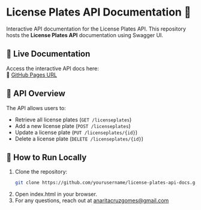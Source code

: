 # License Plates API Documentation 🚗
Interactive API documentation for the License Plates API.
This repository hosts the **License Plates API** documentation using Swagger UI. 

## 🔹 Live Documentation
Access the interactive API docs here:  
🔗 [GitHub Pages URL](https://yourusername.github.io/license-plates-api-docs/)

## 📌 API Overview
The API allows users to:
- Retrieve all license plates (`GET /licenseplates`)
- Add a new license plate (`POST /licenseplates`)
- Update a license plate (`PUT /licenseplates/{id}`)
- Delete a license plate (`DELETE /licenseplates/{id}`)

## 🚀 How to Run Locally
1. Clone the repository:
   ```sh
   git clone https://github.com/yourusername/license-plates-api-docs.git
2. Open index.html in your browser.
3. For any questions, reach out at anaritacruzgomes@gmail.com
